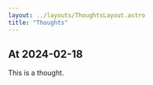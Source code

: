 ```yaml
---
layout: ../layouts/ThoughtsLayout.astro
title: "Thoughts"
---
```


## At 2024-02-18

This is a thought.